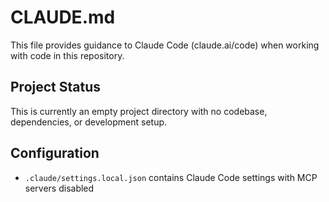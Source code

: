 # CLAUDE.md

This file provides guidance to Claude Code (claude.ai/code) when working with code in this repository.

## Project Status

This is currently an empty project directory with no codebase, dependencies, or development setup.

## Configuration

- `.claude/settings.local.json` contains Claude Code settings with MCP servers disabled